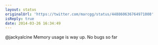 ```yaml
---
layout: status
originalUrl: 'https://twitter.com/marcgg/status/448860636764971008'
isReply: true
date: 2014-03-26 16:34:49
---
```


@jackyalcine Memory usage is way up. No bugs so far
